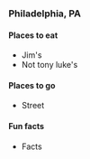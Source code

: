 ### Philadelphia, PA

#### Places to eat
  - Jim's
  - Not tony luke's
  
#### Places to go
  - Street
  
#### Fun facts
  - Facts
